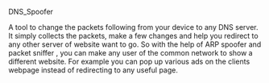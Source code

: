 DNS_Spoofer


   A tool to change the packets following from your device to any DNS server.
   It simply collects the packets, make a few changes and help you redirect to any other server of website want to go.
   So with the help of ARP spoofer and packet sniffer , you can make any user of the common network to show a different website.
   For example you can pop up various ads on the clients webpage instead of redirecting to any useful page.

